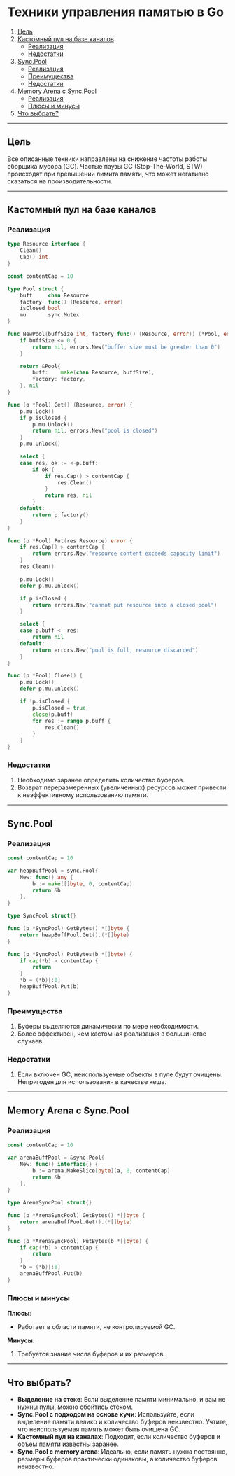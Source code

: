 # Техники управления памятью в Go

1. [Цель](#цель)
2. [Кастомный пул на базе каналов](#кастомный-пул-на-базе-каналов)
   - [Реализация](#реализация-кастомного-пула)
   - [Недостатки](#недостатки-кастомного-пула)
3. [Sync.Pool](#sync-pool)
   - [Реализация](#реализация-sync-pool)
   - [Преимущества](#преимущества-sync-pool)
   - [Недостатки](#недостатки-sync-pool)
4. [Memory Arena с Sync.Pool](#memory-arena-с-sync-pool)
   - [Реализация](#реализация-memory-arena)
   - [Плюсы и минусы](#плюсы-и-минусы-memory-arena)
5. [Что выбрать?](#что-выбрать)

---

## Цель <a id="цель"></a>

Все описанные техники направлены на снижение частоты работы сборщика мусора (GC). Частые паузы GC (Stop-The-World, STW) происходят при превышении лимита памяти, что может негативно сказаться на производительности.

---

## Кастомный пул на базе каналов <a id="кастомный-пул-на-базе-каналов"></a>

### Реализация <a id="реализация-кастомного-пула"></a>

```go
type Resource interface {
	Clean()
	Cap() int
}

const contentCap = 10

type Pool struct {
	buff     chan Resource
	factory  func() (Resource, error)
	isClosed bool
	mu       sync.Mutex
}

func NewPool(buffSize int, factory func() (Resource, error)) (*Pool, error) {
	if buffSize <= 0 {
		return nil, errors.New("buffer size must be greater than 0")
	}

	return &Pool{
		buff:    make(chan Resource, buffSize),
		factory: factory,
	}, nil
}

func (p *Pool) Get() (Resource, error) {
	p.mu.Lock()
	if p.isClosed {
		p.mu.Unlock()
		return nil, errors.New("pool is closed")
	}
	p.mu.Unlock()

	select {
	case res, ok := <-p.buff:
		if ok {
			if res.Cap() > contentCap {
				res.Clean() 
			}
			return res, nil
		}
	default:
		return p.factory()
	}
}

func (p *Pool) Put(res Resource) error {
	if res.Cap() > contentCap {
		return errors.New("resource content exceeds capacity limit")
	}
	res.Clean()

	p.mu.Lock()
	defer p.mu.Unlock()

	if p.isClosed {
		return errors.New("cannot put resource into a closed pool")
	}

	select {
	case p.buff <- res:
		return nil
	default:
		return errors.New("pool is full, resource discarded")
	}
}

func (p *Pool) Close() {
	p.mu.Lock()
	defer p.mu.Unlock()

	if !p.isClosed {
		p.isClosed = true
		close(p.buff)
		for res := range p.buff {
			res.Clean()
		}
	}
}
```

### Недостатки <a id="недостатки-кастомного-пула"></a>

1. Необходимо заранее определить количество буферов.
2. Возврат переразмеренных (увеличенных) ресурсов может привести к неэффективному использованию памяти.

---

## Sync.Pool <a id="sync-pool"></a>

### Реализация <a id="реализация-sync-pool"></a>

```go
const contentCap = 10

var heapBuffPool = sync.Pool{
	New: func() any {
		b := make([]byte, 0, contentCap)
		return &b
	},
}

type SyncPool struct{}

func (p *SyncPool) GetBytes() *[]byte {
	return heapBuffPool.Get().(*[]byte)
}

func (p *SyncPool) PutBytes(b *[]byte) {
	if cap(*b) > contentCap {
		return
	}
	*b = (*b)[:0]
	heapBuffPool.Put(b)
}
```

### Преимущества <a id="преимущества-sync-pool"></a>

1. Буферы выделяются динамически по мере необходимости.
2. Более эффективен, чем кастомная реализация в большинстве случаев.

### Недостатки <a id="недостатки-sync-pool"></a>

1. Если включен GC, неиспользуемые объекты в пуле будут очищены. Непригоден для использования в качестве кеша.

---

## Memory Arena с Sync.Pool <a id="memory-arena-с-sync-pool"></a>

### Реализация <a id="реализация-memory-arena"></a>

```go
const contentCap = 10

var arenaBuffPool = &sync.Pool{
	New: func() interface{} {
		b := arena.MakeSlice[byte](a, 0, contentCap)
		return &b
	},
}

type ArenaSyncPool struct{}

func (p *ArenaSyncPool) GetBytes() *[]byte {
	return arenaBuffPool.Get().(*[]byte)
}

func (p *ArenaSyncPool) PutBytes(b *[]byte) {
	if cap(*b) > contentCap {
		return
	}
	*b = (*b)[:0]
	arenaBuffPool.Put(b)
}
```

### Плюсы и минусы <a id="плюсы-и-минусы-memory-arena"></a>

**Плюсы**:
- Работает в области памяти, не контролируемой GC.

**Минусы**:
1. Требуется знание числа буферов и их размеров.

---

## Что выбрать? <a id="что-выбрать"></a>

- **Выделение на стеке**: Если выделение памяти минимально, и вам не нужны пулы, можно обойтись стеком.
- **Sync.Pool с подходом на основе кучи**: Используйте, если выделение памяти велико и количество буферов неизвестно. Учтите, что неиспользуемая память может быть очищена GC.
- **Кастомный пул на каналах**: Подходит, если количество буферов и объем памяти известны заранее.
- **Sync.Pool с memory arena**: Идеально, если память нужна постоянно, размеры буферов практически одинаковы, а количество буферов неизвестно.